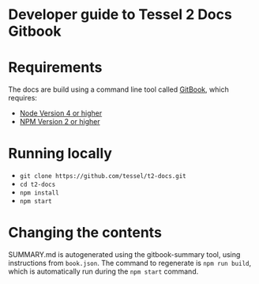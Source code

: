Developer guide to Tessel 2 Docs Gitbook
============

# Requirements
The docs are build using a command line tool called [GitBook](https://www.npmjs.com/package/gitbook), which requires:

* [Node Version 4 or higher](https://nodejs.org/en/)
* [NPM Version 2 or higher](https://docs.npmjs.com/getting-started/installing-node)

# Running locally

* `git clone https://github.com/tessel/t2-docs.git`
* `cd t2-docs`
* `npm install`
* `npm start`

# Changing the contents

SUMMARY.md is autogenerated using the gitbook-summary tool, using instructions from `book.json`. The command to regenerate is `npm run build`, which is automatically run during the `npm start` command. 
